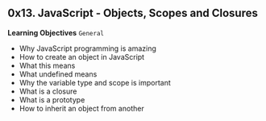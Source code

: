 ## 0x13. JavaScript - Objects, Scopes and Closures

**Learning Objectives**
`General`

- Why JavaScript programming is amazing
- How to create an object in JavaScript
- What this means
- What undefined means
- Why the variable type and scope is important
- What is a closure
- What is a prototype
- How to inherit an object from another
